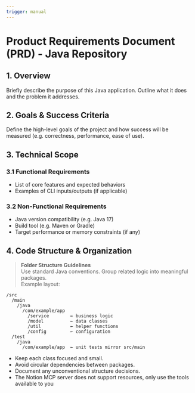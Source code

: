 ```yaml
---
trigger: manual
---
```


# Product Requirements Document (PRD) - Java Repository

## 1. Overview
Briefly describe the purpose of this Java application. Outline what it does and the problem it addresses.

## 2. Goals & Success Criteria
Define the high-level goals of the project and how success will be measured (e.g. correctness, performance, ease of use).

## 3. Technical Scope

### 3.1 Functional Requirements
- List of core features and expected behaviors
- Examples of CLI inputs/outputs (if applicable)

### 3.2 Non-Functional Requirements
- Java version compatibility (e.g. Java 17)
- Build tool (e.g. Maven or Gradle)
- Target performance or memory constraints (if any)

## 4. Code Structure & Organization

> **Folder Structure Guidelines**  
> Use standard Java conventions. Group related logic into meaningful packages.  
> Example layout:

```
/src
  /main
    /java
      /com/example/app
        /service        ← business logic
        /model          ← data classes
        /util           ← helper functions
        /config         ← configuration
  /test
    /java
      /com/example/app  ← unit tests mirror src/main
```

- Keep each class focused and small.
- Avoid circular dependencies between packages.
- Document any unconventional structure decisions.
- The Notion MCP server does not support resources, only use the tools available to you